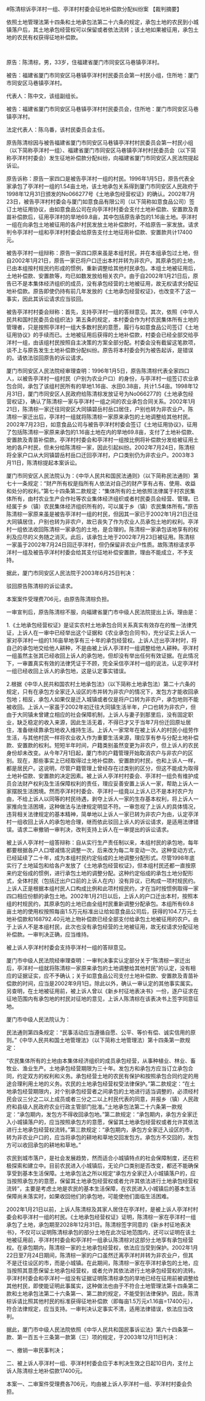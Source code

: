 #陈清棕诉亭洋村一组、亭洋村村委会征地补偿款分配纠纷案 
【裁判摘要】

依照土地管理法第十四条和土地承包法第二十六条的规定，承包土地的农民到小城镇落户后，其土地承包经营权可以保留或者依法流转；该土地如果被征用，承包土地的农民有权获得征地补偿款。

 

原告：陈清棕，男，33岁，住福建省厦门市同安区马巷镇亭洋村。

被告：福建省厦门市同安区马巷镇亭洋村村民委员会第一村民小组，住所地：厦门市同安区马巷镇亭洋村。

代表人：陈中文，该组副组长。

被告：福建省厦门市同安区马巷镇亭洋村村民委员会，住所地：厦门市同安区马巷镇亭洋村。

法定代表人：陈乌番，该村民委员会主任。



原告陈清棕因与被告福建省厦门市同安区马巷镇亭洋村村民委员会第一村民小组（以下简称亭洋村一组）、福建省厦门市同安区马巷镇亭洋村村民委员会（以下简称亭洋村村委会）发生征地补偿款分配纠纷，向福建省厦门市同安区人民法院提起诉讼。

原告诉称：原告一家四口是被告亭洋村一组的村民。1996年1月5日，原告代表全家承包了亭洋村一组的1.54亩土地，该土地承包关系得到厦门市同安区人民政府于1998年12月31日颁发的No066277号《土地承包经营权证》的确认。2002年7月23日，被告亭洋村村委会与厦门如意食品有限公司（以下简称如意食品公司）签订土地征用协议，由如意食品公司在向亭洋村村委会支付土地补偿款、安置款及青苗补偿款后，征用亭洋村的旱地69.8亩，其中包括原告承包的1.16亩土地。亭洋村一组在向承包土地被征用的各户村民发放土地补偿款时，不给原告一家发放。请求判令亭洋村一组和亭洋村村委会给原告支付土地征用补偿款、安置款共计17400元。

被告亭洋村一组辩称：原告一家四口原来虽是本组村民，并在本组承包过土地，但自2002年1月21日，原告一家已将户口迁出本村并转为非农户。其原承包的土地，已由本组按村规民约形成的惯例，重新调整给其他村民承包。本组土地被征用后，土地补偿款、安置款等，均已如数发放给相关农户。由于自2002年1月21日后，原告已不是本集体经济组织的成员，没有承包经营的土地被征用，故无权请求分配征地补偿款。原告即使仍持有前几年发放的《土地承包经营权证》，也改变不了这一事实，因此其诉讼请求应当驳回。

被告亭洋村村委会辩称：首先，支持亭洋村一组的答辩意见。其次，依照《中华人民共和国村民委员会组织法》第五条的规定，本村委会作为村农民集体所有土地的管理者，只是按照亭洋村一组大多数村民的意愿，履行与如意食品公司签订《土地征用协议》的手续而已。土地被征用后获得的土地补偿款，村委会已经全部交给亭洋村一组，由该组村民按照自主决策的方案全部分配。村委会没有截留这笔款项，谈不上与原告发生土地补偿款分配纠纷。原告将本村委会列为被告起诉，是错误的。请依法驳回原告的诉讼请求。



厦门市同安区人民法院经审理查明：1996年1月5日，原告陈清棕代表全家四口人，以被告亭洋村一组村民（户别为农业户口）的身份，与亭洋村一组签订农业承包合同，承包了该组村民所有的旱地1.16亩、水田0.38亩，共计1.54亩。1998年12月31日，厦门市同安区人民政府给陈清棕发放证号为No066277的《土地承包经营权证》，确认了陈清棕一家与亭洋村一组之间的农业承包合同关系。2002年1月21日，陈清棕一家迁往同安区大同镇碧岳村岳口居住，户别也转为非农业户。陈清棕一家迁出后，亭洋村一组就将陈清棕一家原来承包的土地调整给其他村民。2002年7月23日，如意食品公司与被告亭洋村村委会签订《土地征用协议》，征用了包括陈清棕一家原来承包的1.16亩土地在内的旱地69.8亩，支付了土地补偿款、安置款及青苗补偿款。亭洋村村委会和亭洋村一组按比例将补偿款分发给被征用土地的各户村民，但未分给陈清棕一家，因此引起纠纷。2002年7月24日，陈清棕将全家户口从大同镇碧岳村岳口迁回亭洋村，户口类别仍为非农业户。2003年3月11日，陈清棕提起本案诉讼。

厦门市同安区人民法院认为：《中华人民共和国民法通则》（以下简称民法通则）第七十一条规定：“财产所有权是指所有人依法对自己的财产享有占有、使用、收益和处分的权利。”第七十四条第二款规定：“集体所有的土地依照法律属于村农民集体所有，由村农业生产合作社等农业集体经济组织或者村民委员会经营、管理。已经属于乡（镇）农民集体经济组织所有的，可以属于乡（镇）农民集体所有。”原告陈清棕一家原来虽是被告亭洋村一组的村民，但因其一家已于2002年1月21日迁往大同镇居住，户别也转为非农户，故已丧失了作为农业人员承包土地的权利。亭洋村一组依法收回陈清棕一家承包的土地，是合理的。陈清棕一家承包该地享有的权利及应尽的义务随之消灭。此后，该承包土地于2002年7月23日被征用。陈清棕一家虽于2002年7月24日回迁亭洋村，但仍保留非农业户性质。故陈清棕请求亭洋村一组及被告亭洋村村委会给其支付征地补偿安置款，理由不能成立，不予支持。



据此，厦门市同安区人民法院于2003年6月25日判决：

驳回原告陈清棕的诉讼请求。

本案案件受理费706元，由原告陈清棕负担。



一审宣判后，原告陈清棕不服，向福建省厦门市中级人民法院提出上诉。理由是：

1.《土地承包经营权证》是证实农村土地承包合同关系真实有效存在的惟一法律凭证，上诉人在一审中已经举出这个证据和《农业承包合同书》，充分证实上诉人一家对亭洋村一组的1.16亩旱地享有三十年的承包经营权。上诉人迁出亭洋村时，将自己的承包地交给他人耕种，不是由被上诉人亭洋村一组调整给他人耕种。亭洋村一组虽然主张其已经收回上诉人的承包地，但却没有举出任何有效证据。在此情况下，一审置真实有效的法律凭证于不顾，完全采信亭洋村一组的说法，认定亭洋村一组已经收回上诉人的承包地，这是认定事实错误。

2.根据《中华人民共和国农村土地承包法》（以下简称土地承包法）第二十六条的规定，只有在承包方全家迁入设区的市并转为非农户的情况下，发包方才能收回承包地；相反，承包人如果仅是迁入城镇或者仅是将户口转为非农户，承包地则不能被收回。上诉人一家虽于2002年初迁往大同镇生活半年，户口也转为非农户，但由于大同镇未曾建立相应的社会保障机制，上诉人与妻子到那里后，没有固定职业，缺乏稳定的收入来源，因此生活无着，不得已才又于当年7月份迁回原址居住，准备继续靠承包地收入维持生活。上诉人一家常年在被上诉人的村民小组劳作生活，与其他村民一样将农业收入作为重要生活来源，理应享有参与分配土地补偿款、安置款的权利。短短半年时间，户籍类别虽然变更为非农户，但上诉人的农民身份却未改变。从今年7月1日起，厦门市的户籍管理开始取消农户与非农户的区别。现在，那些事实上已经取得过土地补偿款、安置款的村民，也和上诉人一样，都是居民户。这说明，尽管户籍管理上曾经存在过类别的区分，但这不能成为取得土地补偿款、安置款的决定因素。被上诉人亭洋村村委会、亭洋村一组负有维护成员合法财产权利及生活保障权利的责任，理应妥善安置上诉人一家，帮助上诉人一家摆脱生活困境。然而亭洋村村委会、亭洋村一组竟以上诉人已不是本村农户为由，不给上诉人以同等的村民待遇，剥夺上诉人一家的生存基本权利，将上诉人一家推向生活困境，这种做法与法律规定明显不符。一审忽视了上诉人的具体情况，违背相关法律规定的基本精神，简单地以上诉人一家已转为非农户为由，认定亭洋村一组收回上诉人的承包地合理，继而依此驳回上诉人的诉讼请求，是适用法律错误。请求二审撤销一审判决，改判支持上诉人在一审提出的诉讼请求。

被上诉人亭洋村一组答辩称：自从实行生产责任制以来，本组村民的承包地，每年都要根据各户人口增减情况调整一次，后来改为每二年变动一次。这种变动方式，已经延续了二十年，成为本组村民约定俗成的土地调整分配形式。尽管1998年底实行了土地延包和给各户发放了《土地承包经营权证》，但本组村民还都一直按原来约定俗成的惯例，进行承包土地的调整分配。这种约定俗成的承包土地分配形式，全体村民（包括迁出户口前的上诉人在内）没有异议，已构成一项村规民约。上诉人正是根据本组村民人口构成比例和此项村规民约，才在当时按惯例取得一家四口相应份额的承包土地。2002年1月21日以后，上诉人的户口迁出本村，按照本组的村规民约，其原承包的土地已由全组村民重新调整分配承包。本组所有69.8亩土地的使用权按照每亩1.5万元标准出让给如意食品公司后，获得的104.7万元土地补偿款和168792.40元地上物补偿款已经全部支付给承包土地被征用的农户。由于上诉人不是本组村民，此次也没有承包经营的土地被征用，故无权请求分配征地补偿款。一审判决正确，应当维持。

被上诉人亭洋村村委会支持亭洋村一组的答辩意见。



厦门市中级人民法院经审理查明：一审判决事实认定部分关于“陈清棕一家迁出后，亭洋村一组就将陈清棕一家原来承包的土地调整给其他村民”的认定，没有相应的证据证实，应不予确认；关于如意食品公司支付土地补偿款、安置款及青苗补偿款的时间，应当是2002年9月1日。除此以外，确认一审认定的其他事实属实。另查明，在土地被征用前，被上诉人曾以《新乡村征地表决书》一份，逐户征求在征地范围内有承包地的村民对征地的意见，上诉人陈清棕在该表决书上签字同意征地。



厦门市中级人民法院认为：

民法通则第四条规定：“民事活动应当遵循自愿、公平、等价有偿、诚实信用的原则。”《中华人民共和国土地管理法》（以下简称土地管理法）第十四条第一款规定：

“农民集体所有的土地由本集体经济组织的成员承包经营，从事种植业、林业、畜牧业、渔业生产。土地承包经营期限为三十年。发包方和承包方应当订立承包合同，约定双方的权利和义务。承包经营土地的农民有保护和按照承包合同约定的用途合理利用土地的义务。农民的土地承包经营权受法律保护。”第二款规定：“在土地承包经营期限内，对个别承包经营者之间承包的土地进行适当调整的，必须经村民会议三分之二以上成员或者三分之二以上村民代表的同意，并报乡（镇）人民政府和县级人民政府农业行政主管部门批准。”土地承包法第二十六条第一款规定：“承包期内，发包方不得收回承包地。”第二款规定：“承包期内，承包方全家迁入小城镇落户的，应当按照承包方的意愿，保留其土地承包经营权或者允许其依法进行土地承包经营权流转。”第三款规定：“承包期内，承包方全家迁入设区的市，转为非农业户口的，应当将承包的耕地和草地交回发包方。承包方不交回的，发包方可以收回承包的耕地和草地。”

农民到城市落户，是社会发展趋势，然而适合小城镇特点的社会保障制度，还在积极探索和建立中。目前农民进入小城镇后，无论户口类别是否改变，都还不能确保享受到基本生活保障。土地承包法之所以规定“承包方全家迁入小城镇落户的，应当按照承包方的意愿，保留其土地承包经营权或者允许其依法进行土地承包经营权流转”，主要是考虑土地是农民的基本生活保障，在农民进入小城镇后的基本生活保障尚未落实时，如果收回他们的承包地，可能使他们面临生活困难。

2002年1月21日以前，上诉人陈清棕及其家人居住在亭洋村，是被上诉人亭洋村村委会和亭洋村一组的村民。《土地承包经营权证》证明，陈清棕一家在亭洋村一组承包了土地，承包期至2028年12月31日。陈清棕签字同意的《新乡村征地表决书》，不仅可以证明陈清棕承包的部分土地在此次征地范围内，还可以证明在该土地被征用前，亭洋村村委会和亭洋村一组承认陈清棕对这部分土地享有承包经营权。在承包期内，陈清棕一家的土地承包经营权，依法应当受到保护。2002年1月22日至7月24日期间，陈清棕一家的户口虽然迁离亭洋村并转为非农业户，但其不是迁往设区的市，而是小城镇。在此期间，陈清棕一家在亭洋村承包的土地，应当按照其意愿保留土地承包经营权，或者允许其依法进行土地承包经营权的流转。亭洋村村委会和亭洋村一组没有证据证明陈清棕承包的旱地已经在征用前被调整给其他村民，即使能证明此事属实，这种做法也由于不符合土地管理法第十四条第二款和土地承包法第二十六条第一、第二款的规定，不能受到法律保护。因此，陈清棕诉请比照其他村民的标准获得征地补偿款（即每亩1.5万元x1.16亩=17400元），符合法律规定，应当支持。一审判决认定事实不清，适用法律错误，依法应当改判。



据此，厦门市中级人民法院依照《中华人民共和国民事诉讼法》第六十四条第一款、第一百五十三条第一款第（三）项的规定，于2003年12月11日判决：

一、撤销一审民事判决；

二、被上诉人亭洋村一组、亭洋村村委会应于本判决生效之日起10日内，支付上诉人陈清棕土地补偿款17400元。

本案一、二审案件受理费各706元，均由被上诉人亭洋村一组、亭洋村村委会负担。


